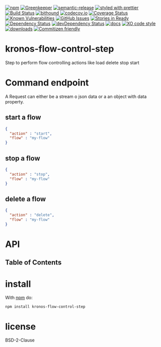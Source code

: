 [![npm](https://img.shields.io/npm/v/kronos-flow-control-step.svg)](https://www.npmjs.com/package/kronos-flow-control-step)
[![Greenkeeper](https://badges.greenkeeper.io/Kronos-Integration/kronos-flow-control-step.svg)](https://greenkeeper.io/)
[![semantic-release](https://img.shields.io/badge/%20%20%F0%9F%93%A6%F0%9F%9A%80-semantic--release-e10079.svg)](https://github.com/Kronos-Integration/kronos-flow-control-step)
[![styled with prettier](https://img.shields.io/badge/styled_with-prettier-ff69b4.svg)](https://github.com/prettier/prettier)
[![Build Status](https://secure.travis-ci.org/Kronos-Integration/kronos-flow-control-step.png)](http://travis-ci.org/Kronos-Integration/kronos-flow-control-step)
[![bithound](https://www.bithound.io/github/Kronos-Integration/kronos-flow-control-step/badges/score.svg)](https://www.bithound.io/github/Kronos-Integration/kronos-flow-control-step)
[![codecov.io](http://codecov.io/github/Kronos-Integration/kronos-flow-control-step/coverage.svg?branch=master)](http://codecov.io/github/Kronos-Integration/kronos-flow-control-step?branch=master)
[![Coverage Status](https://coveralls.io/repos/Kronos-Integration/kronos-flow-control-step/badge.svg)](https://coveralls.io/r/Kronos-Integration/kronos-flow-control-step)
[![Known Vulnerabilities](https://snyk.io/test/github/Kronos-Integration/kronos-flow-control-step/badge.svg)](https://snyk.io/test/github/Kronos-Integration/kronos-flow-control-step)
[![GitHub Issues](https://img.shields.io/github/issues/Kronos-Integration/kronos-flow-control-step.svg?style=flat-square)](https://github.com/Kronos-Integration/kronos-flow-control-step/issues)
[![Stories in Ready](https://badge.waffle.io/Kronos-Integration/kronos-flow-control-step.svg?label=ready&title=Ready)](http://waffle.io/Kronos-Integration/kronos-flow-control-step)
[![Dependency Status](https://david-dm.org/Kronos-Integration/kronos-flow-control-step.svg)](https://david-dm.org/Kronos-Integration/kronos-flow-control-step)
[![devDependency Status](https://david-dm.org/Kronos-Integration/kronos-flow-control-step/dev-status.svg)](https://david-dm.org/Kronos-Integration/kronos-flow-control-step#info=devDependencies)
[![docs](http://inch-ci.org/github/Kronos-Integration/kronos-flow-control-step.svg?branch=master)](http://inch-ci.org/github/Kronos-Integration/kronos-flow-control-step)
[![XO code style](https://img.shields.io/badge/code_style-XO-5ed9c7.svg)](https://github.com/sindresorhus/xo)
[![downloads](http://img.shields.io/npm/dm/kronos-flow-control-step.svg?style=flat-square)](https://npmjs.org/package/kronos-flow-control-step)
[![Commitizen friendly](https://img.shields.io/badge/commitizen-friendly-brightgreen.svg)](http://commitizen.github.io/cz-cli/)

# kronos-flow-control-step

Step to perform flow controlling actions like load delete stop start

# Command endpoint

A Request can either be a stream o json data or a an object with data property.

## start a flow

```json
{
  "action" : "start",
  "flow" : "my-flow"
}
```

## stop a flow

```json
{
  "action" : "stop",
  "flow" : "my-flow"
}
```

## delete a flow

```json
{
  "action" : "delete",
  "flow" : "my-flow"
}
```

# API

<!-- Generated by documentation.js. Update this documentation by updating the source code. -->

## Table of Contents

# install

With [npm](http://npmjs.org) do:

```shell
npm install kronos-flow-control-step
```

# license

BSD-2-Clause
